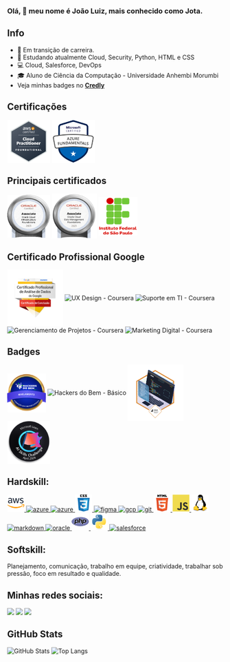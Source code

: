### Olá, 👋 meu nome é João Luiz, mais conhecido como Jota.

## Info
- 💫 Em transição de carreira.
- 🌱 Estudando atualmente Cloud, Security, Python, HTML e CSS
- 💻 Cloud, Salesforce, DevOps
- 🎓 Aluno de Ciência da Computação - Universidade Anhembi Morumbi
- Veja minhas badges no <b>[Credly](https://www.credly.com/users/joaoluizbr/badges)</b>

## Certificações
<div style="display: inline_block">
<img align="center" alt="AWS Cloud Practitioner" height="100" width="100" src="https://github.com/JoaoLuizDev/JoaoLuizDev/blob/main/.github/assets/aws.png">
<img align="center" alt="AZ-900" height="100" width="100" src="https://github.com/JoaoLuizDev/JoaoLuizDev/blob/main/.github/assets/az-900.png">
</div>
          
## Principais certificados
<div style="display: inline_block">

<img align="center" alt="OCI Foundation Associate" height="100" width="100" src="https://github.com/JoaoLuizDev/JoaoLuizDev/blob/main/.github/assets/Oracle%20Cloud%20Infrastructure%202023%20Certified%20Foundations%20Associate.png">
<img align="center" alt="Oracle Cloud Data Management 2023 Certified Foundations Associate" height="105" width="105" src="https://github.com/JoaoLuizDev/JoaoLuizDev/blob/main/.github/assets/37hr8ds3.png">
<img align="center" alt="Curso Huawei - IFSP" height="90" width="90" src="https://github.com/JoaoLuizDev/JoaoLuizDev/blob/main/.github/assets/ifsp-instituto-federal-de-educacao-ciencia-e-tecnologia-de-sao-paulo.png" > 
</div>

## Certificado Profissional Google
<div>
<img align="center" alt="Google Análise de Dados" height="130" width="130" src="https://github.com/JoaoLuizDev/JoaoLuizDev/blob/main/.github/assets/image.png">
<img align="center" alt="UX Design - Coursera" height="130" width="130" src="https://images.credly.com/size/340x340/images/7f90b198-4603-44e4-b5ab-13bd354df3e4/image.png">
<img align="center" alt="Suporte em TI - Coursera" height="130" width="130" src="https://images.credly.com/size/340x340/images/0ab768d9-dda0-439e-aeef-edfa6e0f3579/image.png">
<img align="center" alt="Gerenciamento de Projetos - Coursera" height="130" width="130" src="https://images.credly.com/images/bfc50d7c-7fc4-4d19-9301-7a2d30b81c87/image.png">
<img align="center" alt="Marketing Digital - Coursera" height="130" width="130" src="https://images.credly.com/size/340x340/images/3772342b-0da9-468b-aa4e-9c0a9e9f00a6/image.png">
</div>


## Badges
<div style="display: inline_block">
<img align="center" alt="Hackers do Bem - Nivelamento" height="90" width="90" src="https://github.com/JoaoLuizDev/JoaoLuizDev/blob/main/.github/assets/Nivelamento.png">  
<img align="center" alt="Hackers do Bem - Básico" height="90" width="90" src="https://github.com/JoaoLuizDev/JoaoLuizDev/blob/main/.github/assets/B%C3%A1sico.png">  
<img align="center" alt="Google Análise de Dados" height="130" width="130" src="https://github.com/JoaoLuizDev/JoaoLuizDev/blob/main/.github/assets/badge-challenge-decodificador.png">
<img  align="center" alt="AI Skills Challenge 2024" height="100" width="100" src="https://github.com/JoaoLuizDev/JoaoLuizDev/blob/main/.github/assets/9dcadebe-400a-405c-878c-e53ae55fe3a2.png">
</div>

          
## Hardskill:
<div>
<p align="left"> <a href="https://aws.amazon.com" target="_blank" rel="noreferrer"> 
<img src="https://raw.githubusercontent.com/devicons/devicon/master/icons/amazonwebservices/amazonwebservices-original-wordmark.svg" alt="aws" width="40" height="40"/> </a> <a href="https://azure.microsoft.com/en-in/" target="_blank" rel="noreferrer"> 
<img src="https://www.vectorlogo.zone/logos/microsoft_azure/microsoft_azure-icon.svg" alt="azure" width="40" height="40"/> </a> 
<a href="https://www.canva.com/pt_br/" target="_blank" rel="noreferrer">
<img src="https://cdn.jsdelivr.net/gh/devicons/devicon/icons/canva/canva-original.svg" alt="azure" width="40" height="40"/>   
<a href="https://www.w3schools.com/css/" target="_blank" rel="noreferrer">
<img src="https://raw.githubusercontent.com/devicons/devicon/master/icons/css3/css3-original-wordmark.svg" alt="css3" width="40" height="40"/> </a> <a href="https://www.figma.com/" target="_blank" rel="noreferrer"> 
<img src="https://www.vectorlogo.zone/logos/figma/figma-icon.svg" alt="figma" width="40" height="40"/> </a> <a href="https://cloud.google.com" target="_blank" rel="noreferrer"> <img src="https://www.vectorlogo.zone/logos/google_cloud/google_cloud-icon.svg" alt="gcp" width="40" height="40"/> </a> <a href="https://git-scm.com/" target="_blank" rel="noreferrer"> 
<img src="https://www.vectorlogo.zone/logos/git-scm/git-scm-icon.svg" alt="git" width="40" height="40"/> </a> <a href="https://www.w3.org/html/" target="_blank" rel="noreferrer"> 
<img src="https://raw.githubusercontent.com/devicons/devicon/master/icons/html5/html5-original-wordmark.svg" alt="html5" width="40" height="40"/> </a> <a href="https://developer.mozilla.org/en-US/docs/Web/JavaScript" target="_blank" rel="noreferrer"> 
<img src="https://raw.githubusercontent.com/devicons/devicon/master/icons/javascript/javascript-original.svg" alt="javascript" width="40" height="40"/> </a> <a href="https://www.linux.org/" target="_blank" rel="noreferrer"> 
<img src="https://raw.githubusercontent.com/devicons/devicon/master/icons/linux/linux-original.svg" alt="linux" width="40" height="40"/> 
<a href="https://www.oracle.com/br/" target="_blank" rel="noreferrer">
<img src="https://img.shields.io/badge/Markdown-000000?style=for-the-badge&logo=markdown&logoColor=white" alt="markdown" width="80" height="40"/> </a> <a href="https://daringfireball.net/projects/markdown/" target="_blank" rel="noreferrer">
<img src="https://cdn.jsdelivr.net/gh/devicons/devicon/icons/oracle/oracle-original.svg" alt="oracle" width="70" height="50"/> </a>
<a href="https://www.php.net" target="_blank" rel="noreferrer"> 
<img src="https://raw.githubusercontent.com/devicons/devicon/master/icons/php/php-original.svg" alt="php" width="40" height="40"/> </a> 
<a href="https://www.python.org" target="_blank" rel="noreferrer"> 
<img src="https://raw.githubusercontent.com/devicons/devicon/master/icons/python/python-original.svg" alt="python" width="40" height="40"/> </a>
<a href="https://www.salesforce.com/br/" target="_blank" rel="noreferrer">  
<img src="https://cdn.jsdelivr.net/gh/devicons/devicon/icons/salesforce/salesforce-original.svg" alt="salesforce" width="50" height="50"/> </a>
</div>

## Softskill:
Planejamento, comunicação, trabalho em equipe, criatividade, trabalhar sob pressão, foco em resultado e qualidade.

## Minhas redes sociais:
 
<div>  
  <a href="mailto:joaoluizcienciacomp@gmail.com"><img src="https://img.shields.io/badge/Gmail-D14836?style=for-the-badge&logo=gmail&logoColor=white"></a>
  <a href="https://www.linkedin.com/in/joaoluizbr" target="_blank"><img src="https://img.shields.io/badge/-LinkedIn-%230077B5?style=for-the-badge&logo=linkedin&logoColor=white" target="_blank"></a> 
  <a href="https://medium.com/@joaoluizcienciacomp"><img src="https://img.shields.io/badge/Medium-12100E?style=for-the-badge&logo=medium&logoColor=white" target="_blank"></a>
</div>

## GitHub Stats
![GitHub Stats](https://github-readme-stats.vercel.app/api?username=JoaoLuizDev&theme=transparent&bg_color=000&border_color=30A3DC&show_icons=true&icon_color=30A3DC&title_color=E94D5F&text_color=FFF)
![Top Langs](https://github-readme-stats-git-masterrstaa-rickstaa.vercel.app/api/top-langs/?username=JoaoLuizDev&layout=compact&bg_color=000&border_color=30A3DC&title_color=E94D5F&text_color=FFF)



